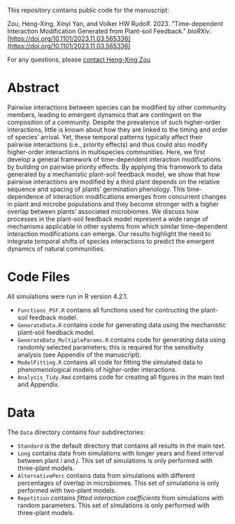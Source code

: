 This repository contains public code for the manuscript:

Zou, Heng-Xing, Xinyi Yan, and Volker HW Rudolf. 2023. "Time-dependent Interaction Modification Generated from Plant-soil Feedback." *bioRXiv*. [https://doi.org/10.1101/2023.11.03.565336](https://doi.org/10.1101/2023.11.03.565336)

For any questions, please [contact Heng-Xing Zou](hengxingzou@rice.edu)

# Abstract

Pairwise interactions between species can be modified by other community members, leading to emergent dynamics that are contingent on the composition of a community. Despite the prevalence of such higher-order interactions, little is known about how they are linked to the timing and order of species’ arrival. Yet, these temporal patterns typically affect their pairwise interactions (i.e., priority effects) and thus could also modify higher-order interactions in multispecies communities. Here, we first develop a general framework of time-dependent interaction modifications by building on pairwise priority effects. By applying this framework to data generated by a mechanistic plant-soil feedback model, we show that how pairwise interactions are modified by a third plant depends on the relative sequence and spacing of plants’ germination phenology. This time-dependence of interaction modifications emerges from concurrent changes in plant and microbe populations and they become stronger with a higher overlap between plants’ associated microbiomes. We discuss how processes in the plant-soil feedback model represent a wide range of mechanisms applicable in other systems from which similar time-dependent interaction modifications can emerge. Our results highlight the need to integrate temporal shifts of species interactions to predict the emergent dynamics of natural communities.

# Code Files

All simulations were run in R version 4.2.1.

- `Functions_PSF.R` contains all functions used for contructing the plant-soil feedback model.
- `GenerateData.R` contains code for generating data using the mechanistic plant-soil feedback model.
- `GenerateData_MultipleParams.R` contains code for generating data using randomly selected parameters; this is required for the sensitivity analysis (see Appendix of the manuscript).
- `ModelFitting.R` contains all code for fitting the simulated data to phenomenological models of higher-order interactions.
- `Analysis_Tidy.Rmd` contains code for creating all figures in the main text and Appendix.

# Data

The `Data` directory contains four subdirectories:
- `Standard` is the default directory that contains all results in the main text.
- `Long` contains data from simulations with longer years and fixed interval between plant $i$ and $j$. This set of simulations is only performed with three-plant models.
- `AlternativePerc` contains data from simulations with different percentages of overlap in microbiomes. This set of simulations is only performed with two-plant models.
- `Repetition` contains *fitted interaction coefficients* from simulations with random parameters. This set of simulations is only performed with three-plant models.
